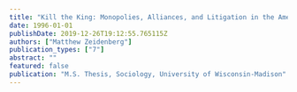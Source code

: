 ```yaml
---
title: "Kill the King: Monopolies, Alliances, and Litigation in the American Computer Industry"
date: 1996-01-01
publishDate: 2019-12-26T19:12:55.765115Z
authors: ["Matthew Zeidenberg"]
publication_types: ["7"]
abstract: ""
featured: false
publication: "M.S. Thesis, Sociology, University of Wisconsin-Madison"
---
```


